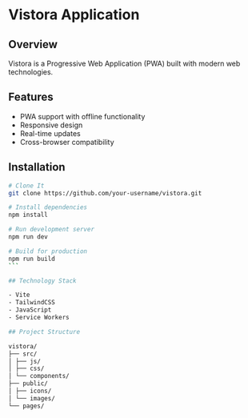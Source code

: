# Vistora Application

## Overview

Vistora is a Progressive Web Application (PWA) built with modern web technologies.

## Features

- PWA support with offline functionality
- Responsive design
- Real-time updates
- Cross-browser compatibility

## Installation

````bash
# Clone It
git clone https://github.com/your-username/vistora.git

# Install dependencies
npm install

# Run development server
npm run dev

# Build for production
npm run build
```

## Technology Stack

- Vite
- TailwindCSS
- JavaScript
- Service Workers

## Project Structure

vistora/
├── src/
│ ├── js/
│ ├── css/
│ └── components/
├── public/
│ ├── icons/
│ └── images/
└── pages/
````
